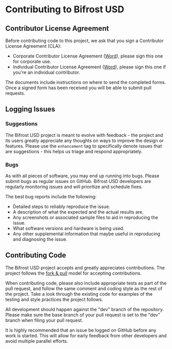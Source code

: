 # Contributing to Bifrost USD

## Contributor License Agreement

Before contributing code to this project, we ask that you sign a Contributor License Agreement (CLA):

+ Corporate Contributor License Agreement ([Word](./doc/CLA/AutodeskOpenSourceCorpContribAgmt-BifrostUSD.docx)), please sign this one for corporate use.
+ Individual Contributor License Agreement ([Word](./doc/CLA/AutodeskOpenSourceIndContribAgmt-BifrostUSD.docx)), please sign this one if you're an individual contributor.

The documents include instructions on where to send the completed forms.  Once a signed form has been received you will be able to submit pull requests.


## Logging Issues

### Suggestions

The Bifrost USD project is meant to evolve with feedback - the project and its users greatly appreciate any thoughts on ways to improve the design or features. Please use the `enhancement` tag to specifically denote issues that are suggestions - this helps us triage and respond appropriately.

### Bugs

As with all pieces of software, you may end up running into bugs. Please submit bugs as regular issues on GitHub.  Bifrost USD developers are regularly monitoring issues and will prioritize and schedule fixes.

The best bug reports include the following:

+ Detailed steps to reliably reproduce the issue.
+ A description of what the expected and the actual results are.
+ Any screenshots or associated sample files to aid in reproducing the issue.
+ What software versions and hardware is being used.
+ Any other supplemental information that maybe useful in reproducing and diagnosing the issue.

## Contributing Code

The Bifrost USD project accepts and greatly appreciates contributions. The project follows the [fork & pull](https://help.github.com/articles/using-pull-requests/#fork--pull) model for accepting contributions.

When contributing code, please also include appropriate tests as part of the pull request, and follow the same comment and coding style as the rest of the project. Take a look through the existing code for examples of the testing and style practices the project follows.

All development should happen against the "dev" branch of the repository. Please make sure the base branch of your pull request is set to the "dev" branch when filing your pull request.

It is highly recommended that an issue be logged on GitHub before any work is started.  This will allow for early feedback from other developers and avoid multiple parallel efforts.
